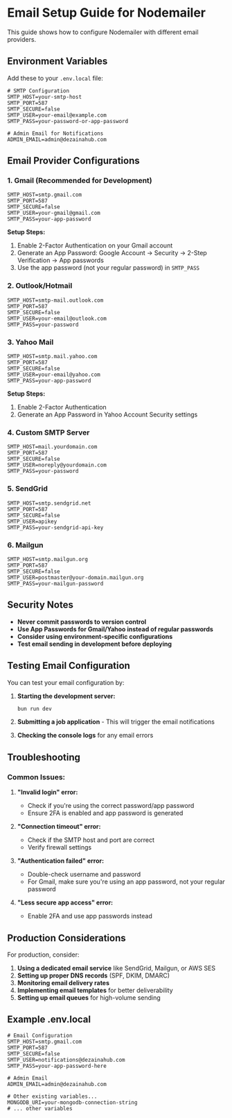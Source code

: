# Email Setup Guide for Nodemailer

This guide shows how to configure Nodemailer with different email providers.

## Environment Variables

Add these to your `.env.local` file:

```env
# SMTP Configuration
SMTP_HOST=your-smtp-host
SMTP_PORT=587
SMTP_SECURE=false
SMTP_USER=your-email@example.com
SMTP_PASS=your-password-or-app-password

# Admin Email for Notifications
ADMIN_EMAIL=admin@dezainahub.com
```

## Email Provider Configurations

### 1. Gmail (Recommended for Development)

```env
SMTP_HOST=smtp.gmail.com
SMTP_PORT=587
SMTP_SECURE=false
SMTP_USER=your-gmail@gmail.com
SMTP_PASS=your-app-password
```

**Setup Steps:**

1. Enable 2-Factor Authentication on your Gmail account
2. Generate an App Password: Google Account → Security → 2-Step Verification → App passwords
3. Use the app password (not your regular password) in `SMTP_PASS`

### 2. Outlook/Hotmail

```env
SMTP_HOST=smtp-mail.outlook.com
SMTP_PORT=587
SMTP_SECURE=false
SMTP_USER=your-email@outlook.com
SMTP_PASS=your-password
```

### 3. Yahoo Mail

```env
SMTP_HOST=smtp.mail.yahoo.com
SMTP_PORT=587
SMTP_SECURE=false
SMTP_USER=your-email@yahoo.com
SMTP_PASS=your-app-password
```

**Setup Steps:**

1. Enable 2-Factor Authentication
2. Generate an App Password in Yahoo Account Security settings

### 4. Custom SMTP Server

```env
SMTP_HOST=mail.yourdomain.com
SMTP_PORT=587
SMTP_SECURE=false
SMTP_USER=noreply@yourdomain.com
SMTP_PASS=your-password
```

### 5. SendGrid

```env
SMTP_HOST=smtp.sendgrid.net
SMTP_PORT=587
SMTP_SECURE=false
SMTP_USER=apikey
SMTP_PASS=your-sendgrid-api-key
```

### 6. Mailgun

```env
SMTP_HOST=smtp.mailgun.org
SMTP_PORT=587
SMTP_SECURE=false
SMTP_USER=postmaster@your-domain.mailgun.org
SMTP_PASS=your-mailgun-password
```

## Security Notes

- **Never commit passwords to version control**
- **Use App Passwords for Gmail/Yahoo instead of regular passwords**
- **Consider using environment-specific configurations**
- **Test email sending in development before deploying**

## Testing Email Configuration

You can test your email configuration by:

1. **Starting the development server:**

   ```bash
   bun run dev
   ```

2. **Submitting a job application** - This will trigger the email notifications

3. **Checking the console logs** for any email errors

## Troubleshooting

### Common Issues:

1. **"Invalid login" error:**

   - Check if you're using the correct password/app password
   - Ensure 2FA is enabled and app password is generated

2. **"Connection timeout" error:**

   - Check if the SMTP host and port are correct
   - Verify firewall settings

3. **"Authentication failed" error:**

   - Double-check username and password
   - For Gmail, make sure you're using an app password, not your regular password

4. **"Less secure app access" error:**
   - Enable 2FA and use app passwords instead

## Production Considerations

For production, consider:

1. **Using a dedicated email service** like SendGrid, Mailgun, or AWS SES
2. **Setting up proper DNS records** (SPF, DKIM, DMARC)
3. **Monitoring email delivery rates**
4. **Implementing email templates** for better deliverability
5. **Setting up email queues** for high-volume sending

## Example .env.local

```env
# Email Configuration
SMTP_HOST=smtp.gmail.com
SMTP_PORT=587
SMTP_SECURE=false
SMTP_USER=notifications@dezainahub.com
SMTP_PASS=your-app-password-here

# Admin Email
ADMIN_EMAIL=admin@dezainahub.com

# Other existing variables...
MONGODB_URI=your-mongodb-connection-string
# ... other variables
```
